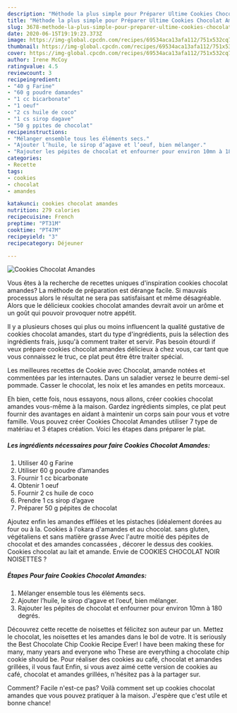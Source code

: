 ```yaml
---
description: "Méthode la plus simple pour Préparer Ultime Cookies Chocolat Amandes"
title: "Méthode la plus simple pour Préparer Ultime Cookies Chocolat Amandes"
slug: 3678-methode-la-plus-simple-pour-preparer-ultime-cookies-chocolat-amandes
date: 2020-06-15T19:19:23.373Z
image: https://img-global.cpcdn.com/recipes/69534aca13afa112/751x532cq70/cookies-chocolat-amandes-photo-principale-de-la-recette.jpg
thumbnail: https://img-global.cpcdn.com/recipes/69534aca13afa112/751x532cq70/cookies-chocolat-amandes-photo-principale-de-la-recette.jpg
cover: https://img-global.cpcdn.com/recipes/69534aca13afa112/751x532cq70/cookies-chocolat-amandes-photo-principale-de-la-recette.jpg
author: Irene McCoy
ratingvalue: 4.5
reviewcount: 3
recipeingredient:
- "40 g Farine"
- "60 g poudre damandes"
- "1 cc bicarbonate"
- "1 oeuf"
- "2 cs huile de coco"
- "1 cs sirop dagave"
- "50 g ppites de chocolat"
recipeinstructions:
- "Mélanger ensemble tous les éléments secs."
- "Ajouter l’huile, le sirop d’agave et l’oeuf, bien mélanger."
- "Rajouter les pépites de chocolat et enfourner pour environ 10mn à 180 degrés."
categories:
- Recette
tags:
- cookies
- chocolat
- amandes

katakunci: cookies chocolat amandes 
nutrition: 279 calories
recipecuisine: French
preptime: "PT31M"
cooktime: "PT47M"
recipeyield: "3"
recipecategory: Déjeuner

---
```



![Cookies Chocolat Amandes](https://img-global.cpcdn.com/recipes/69534aca13afa112/751x532cq70/cookies-chocolat-amandes-photo-principale-de-la-recette.jpg)

Vous êtes à la recherche de recettes uniques d'inspiration cookies chocolat amandes? La méthode de préparation est dérange facile. Si mauvais processus alors le résultat ne sera pas satisfaisant et même désagréable. Alors que le délicieux cookies chocolat amandes devrait avoir un arôme et un goût qui pouvoir provoquer notre appétit.

Il y a plusieurs choses qui plus ou moins influencent la qualité gustative de cookies chocolat amandes, start du type d'ingrédients, puis la sélection des ingrédients frais, jusqu'à comment traiter et servir. Pas besoin étourdi if veux prépare cookies chocolat amandes délicieux à chez vous, car tant que vous connaissez le truc, ce plat peut être être traiter spécial.

Les meilleures recettes de Cookie avec Chocolat, amande notées et commentées par les internautes. Dans un saladier versez le beurre demi-sel pommade. Casser le chocolat, les noix et les amandes en petits morceaux.


Eh bien, cette fois, nous essayons, nous allons, créer cookies chocolat amandes vous-même à la maison. Gardez ingrédients simples, ce plat peut fournir des avantages en aidant à maintenir un corps sain pour vous et votre famille. Vous pouvez créer Cookies Chocolat Amandes utiliser 7 type de matériau et 3 étapes création. Voici les étapes dans préparer le plat.

<!--inarticleads1-->

##### Les ingrédients nécessaires pour faire Cookies Chocolat Amandes:

1. Utiliser 40 g Farine
1. Utiliser 60 g poudre d’amandes
1. Fournir 1 cc bicarbonate
1. Obtenir 1 oeuf
1. Fournir 2 cs huile de coco
1. Prendre 1 cs sirop d’agave
1. Préparer 50 g pépites de chocolat


Ajoutez enfin les amandes effilées et les pistaches (idéalement dorées au four ou à la. Cookies à l&#39;okara d&#39;amandes et au chocolat. sans gluten, végétaliens et sans matière grasse Avec l&#39;autre moitié des pépites de chocolat et des amandes concassées , décorer le dessus des cookies. Cookies chocolat au lait et amande. Envie de COOKIES CHOCOLAT NOIR NOISETTES ? 

<!--inarticleads2-->

##### Étapes Pour faire Cookies Chocolat Amandes:

1. Mélanger ensemble tous les éléments secs.
1. Ajouter l’huile, le sirop d’agave et l’oeuf, bien mélanger.
1. Rajouter les pépites de chocolat et enfourner pour environ 10mn à 180 degrés.


Découvrez cette recette de noisettes et félicitez son auteur par un. Mettez le chocolat, les noisettes et les amandes dans le bol de votre. It is seriously the Best Chocolate Chip Cookie Recipe Ever! I have been making these for many, many years and everyone who These are everything a chocolate chip cookie should be. Pour réaliser des cookies au café, chocolat et amandes grillées, il vous faut Enfin, si vous avez aimé cette version de cookies au café, chocolat et amandes grillées, n&#39;hésitez pas à la partager sur. 


Comment? Facile n'est-ce pas? Voilà comment set up cookies chocolat amandes que vous pouvez pratiquer à la maison. J'espère que c'est utile et bonne chance!
